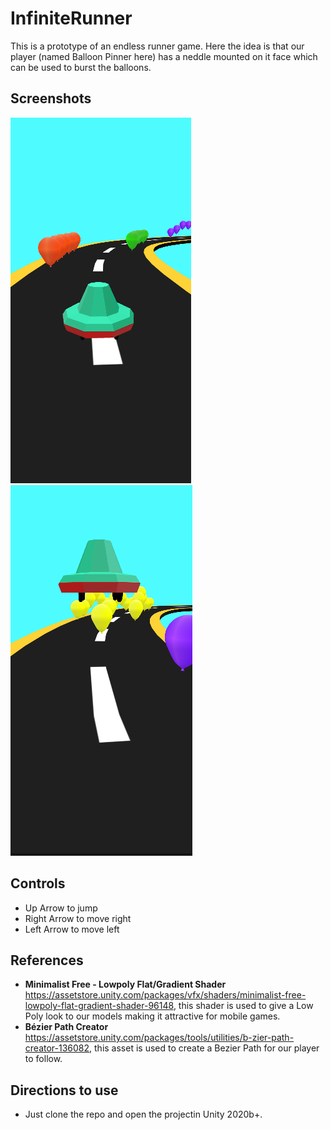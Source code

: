 # InfiniteRunner
This is a prototype of an endless runner game. Here the idea is that our player (named Balloon Pinner here) has a neddle mounted on it face which can be used to burst the balloons. 

## Screenshots
<img src="./ScreenShots/Screenshot1.png"/>
<img src="./ScreenShots/Screenshot2.png"/>

## Controls
- Up Arrow to jump
- Right Arrow to move right
- Left Arrow to move left

## References
- **Minimalist Free - Lowpoly Flat/Gradient Shader** https://assetstore.unity.com/packages/vfx/shaders/minimalist-free-lowpoly-flat-gradient-shader-96148, this shader is used to give a Low Poly look to our models making it attractive for mobile games.
- **Bézier Path Creator** https://assetstore.unity.com/packages/tools/utilities/b-zier-path-creator-136082, this asset is used to create a Bezier Path for our player to follow.

## Directions to use
- Just clone the repo and open the projectin Unity 2020b+.
